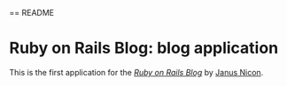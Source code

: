 == README

# Ruby on Rails Blog: blog application

This is the first application for the
[*Ruby on Rails Blog*](http://blog-janus.herokuapp.com/)
by [Janus Nicon](blog-janus.herokuapp.com).